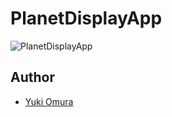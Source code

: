 # PlanetDisplayApp

![PlanetDisplayApp](https://user-images.githubusercontent.com/39009922/74710010-f7272880-5263-11ea-9f63-8a2ca3f06c47.gif)

## Author

- [Yuki Omura](https://twitter.com/yuking_0319)
